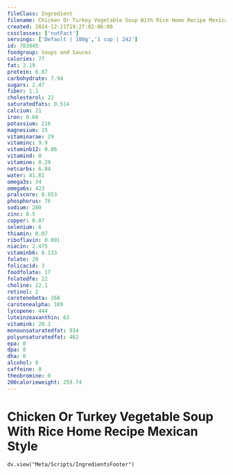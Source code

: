 ```yaml
---
fileClass: Ingredient
filename: Chicken Or Turkey Vegetable Soup With Rice Home Recipe Mexican Style
created: 2024-12-21T19:27:02-06:00
cssclasses: ['nutFact']
servings: ['Default | 100g','1 cup | 242']
id: 783845
foodgroup: Soups and Sauces
calories: 77
fat: 2.19
protein: 6.87
carbohydrate: 7.94
sugars: 2.47
fiber: 1.1
cholesterol: 22
saturatedfats: 0.514
calcium: 21
iron: 0.66
potassium: 216
magnesium: 15
vitaminarae: 29
vitaminc: 9.9
vitaminb12: 0.06
vitamind: 0
vitamine: 0.29
netcarbs: 6.84
water: 81.81
omega3s: 34
omega6s: 423
pralscore: 0.953
phosphorus: 76
sodium: 280
zinc: 0.5
copper: 0.07
selenium: 6
thiamin: 0.07
riboflavin: 0.091
niacin: 2.475
vitaminb6: 0.133
folate: 20
folicacid: 3
foodfolate: 17
folatedfe: 22
choline: 22.1
retinol: 2
carotenebeta: 268
carotenealpha: 109
lycopene: 444
luteinzeaxanthin: 63
vitamink: 20.1
monounsaturatedfat: 934
polyunsaturatedfat: 462
epa: 0
dpa: 0
dha: 0
alcohol: 0
caffeine: 0
theobromine: 0
200calorieweight: 259.74
---
```


# Chicken Or Turkey Vegetable Soup With Rice Home Recipe Mexican Style

```dataviewjs
dv.view("Meta/Scripts/IngredientsFooter")
```